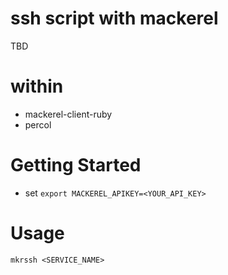 # ssh script with mackerel

TBD

# within
- mackerel-client-ruby
- percol

# Getting Started 
- set ```export MACKEREL_APIKEY=<YOUR_API_KEY>```

# Usage

```
mkrssh <SERVICE_NAME>
```
